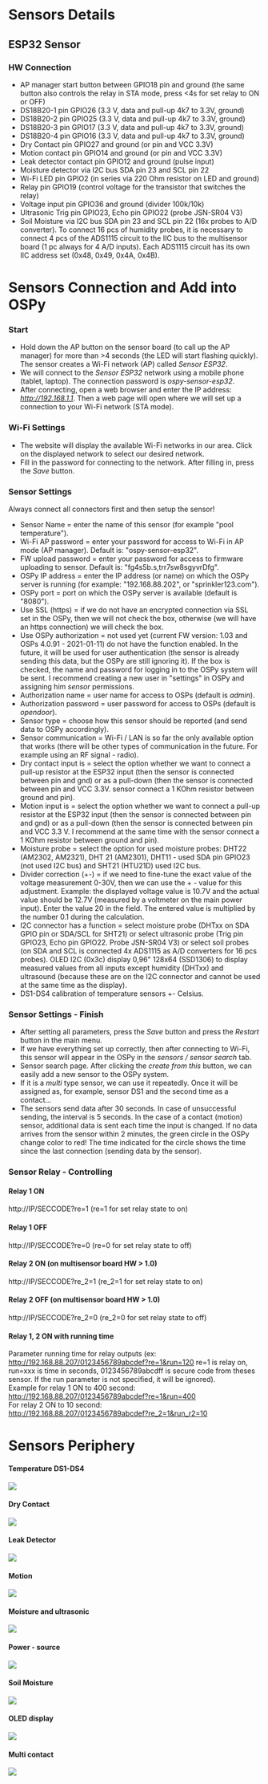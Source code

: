 Sensors Details
====

## ESP32 Sensor 

### HW Connection
* AP manager start button between GPIO18 pin and ground (the same button also controls the relay in STA mode, press <4s for set relay to ON or OFF)  
* DS18B20-1 pin GPIO26 (3.3 V, data and pull-up 4k7 to 3.3V, ground)  
* DS18B20-2 pin GPIO25 (3.3 V, data and pull-up 4k7 to 3.3V, ground)  
* DS18B20-3 pin GPIO17 (3.3 V, data and pull-up 4k7 to 3.3V, ground)  
* DS18B20-4 pin GPIO16 (3.3 V, data and pull-up 4k7 to 3.3V, ground)  
* Dry Contact pin GPIO27 and ground (or pin and VCC 3.3V)  
* Motion contact pin GPIO14 and ground (or pin and VCC 3.3V)  
* Leak detector contact pin GPIO12 and ground (pulse input)
* Moisture detector via I2C bus SDA pin 23 and SCL pin 22
* Wi-Fi LED pin GPIO2 (in series via 220 Ohm resistor on LED and ground)  
* Relay pin GPIO19 (control voltage for the transistor that switches the relay)  
* Voltage input pin GPIO36 and ground (divider 100k/10k)
* Ultrasonic Trig pin GPIO23, Echo pin GPIO22 (probe JSN-SR04 V3)
* Soil Moisture via I2C bus SDA pin 23 and SCL pin 22 (16x probes to A/D converter). To connect 16 pcs of humidity probes, it is necessary to connect 4 pcs of the ADS1115 circuit to the IIC bus to the multisensor board (1 pc always for 4 A/D inputs). Each ADS1115 circuit has its own IIC address set (0x48, 0x49, 0x4A, 0x4B). 

Sensors Connection and Add into OSPy
====

### Start 
- Hold down the AP button on the sensor board (to call up the AP manager) for more than >4 seconds (the LED will start flashing quickly). The sensor creates a Wi-Fi network (AP) called *Sensor ESP32*.
- We will connect to the *Sensor ESP32* network using a mobile phone (tablet, laptop). The connection password is *ospy-sensor-esp32*.  
- After connecting, open a web browser and enter the IP address: *http://192.168.1.1*. Then a web page will open where we will set up a connection to your Wi-Fi network (STA mode).  

### Wi-Fi Settings
- The website will display the available Wi-Fi networks in our area. Click on the displayed network to select our desired network.  
- Fill in the password for connecting to the network. After filling in, press the *Save* button.  

### Sensor Settings
Always connect all connectors first and then setup the sensor!
- Sensor Name = enter the name of this sensor (for example "pool temperature").  
- Wi-Fi AP password = enter your password for access to Wi-Fi in AP mode (AP manager). Default is: "ospy-sensor-esp32".
- FW upload password = enter your password for access to firmware uploading to sensor. Default is: "fg4s5b.s,trr7sw8sgyvrDfg".
- OSPy IP address = enter the IP address (or name) on which the OSPy server is running (for example: "192.168.88.202", or "sprinkler123.com").  
- OSPy port = port on which the OSPy server is available (default is "8080").  
- Use SSL (https) = if we do not have an encrypted connection via SSL set in the OSPy, then we will not check the box, otherwise (we will have an https connection) we will check the box.
- Use OSPy authorization = not used yet (current FW version: 1.03 and OSPs 4.0.91 - 2021-01-11) do not have the function enabled. In the future, it will be used for user authentication (the sensor is already sending this data, but the OSPy are still ignoring it). If the box is checked, the name and password for logging in to the OSPy system will be sent. I recommend creating a new user in "settings" in OSPy and assigning him *sensor* permissions.  
- Authorization name = user name for access to OSPs (default is *admin*).  
- Authorization password = user password for access to OSPs (default is *opendoor*).  
- Sensor type = choose how this sensor should be reported (and send data to OSPy accordingly).  
- Sensor communication = Wi-Fi / LAN is so far the only available option that works (there will be other types of communication in the future. For example using an RF signal - radio).  
- Dry contact input is = select the option whether we want to connect a pull-up resistor at the ESP32 input (then the sensor is connected between pin and gnd) or as a pull-down (then the sensor is connected between pin and VCC 3.3V. sensor connect a 1 KOhm resistor between ground and pin).  
- Motion input is = select the option whether we want to connect a pull-up resistor at the ESP32 input (then the sensor is connected between pin and gnd) or as a pull-down (then the sensor is connected between pin and VCC 3.3 V. I recommend at the same time with the sensor connect a 1 KOhm resistor between ground and pin).  
- Moisture probe = select the option for used moisture probes: DHT22 (AM2302, AM2321), DHT 21 (AM2301), DHT11 - used SDA pin GPIO23 (not used I2C bus) and SHT21 (HTU21D) used I2C bus.
- Divider correction (+-) = if we need to fine-tune the exact value of the voltage measurement 0-30V, then we can use the + - value for this adjustment. Example: the displayed voltage value is 10.7V and the actual value should be 12.7V (measured by a voltmeter on the main power input). Enter the value 20 in the field. The entered value is multiplied by the number 0.1 during the calculation.
- I2C connector has a function = select moisture probe (DHTxx on SDA GPIO pin or SDA/SCL for SHT21) or select ultrasonic probe (Trig pin GPIO23, Echo pin GPIO22. Probe JSN-SR04 V3) or select soil probes (on SDA and SCL is connected 4x ADS1115 as A/D converters for 16 pcs probes). OLED I2C (0x3c) display 0,96" 128x64 (SSD1306) to display measured values from all inputs except humidity (DHTxx) and ultrasound (because these are on the I2C connector and cannot be used at the same time as the display).
- DS1-DS4 calibration of temperature sensors +- Celsius.

### Sensor Settings - Finish
- After setting all parameters, press the *Save* button and press the *Restart* button in the main menu.  
- If we have everything set up correctly, then after connecting to Wi-Fi, this sensor will appear in the OSPy in the *sensors / sensor search* tab.  
- Sensor search page. After clicking the *create from this* button, we can easily add a new sensor to the OSPy system.  
- If it is a *multi* type sensor, we can use it repeatedly. Once it will be assigned as, for example, sensor DS1 and the second time as a contact...  
- The sensors send data after 30 seconds. In case of unsuccessful sending, the interval is 5 seconds. In the case of a contact (motion) sensor, additional data is sent each time the input is changed. If no data arrives from the sensor within 2 minutes, the green circle in the OSPy change color to red! The time indicated for the circle shows the time since the last connection (sending data by the sensor).

### Sensor Relay - Controlling 

#### Relay 1 ON
http://IP/SECCODE?re=1 (re=1 for set relay state to on)

#### Relay 1 OFF
http://IP/SECCODE?re=0 (re=0 for set relay state to off)

#### Relay 2 ON (on multisensor board HW > 1.0)
http://IP/SECCODE?re_2=1 (re_2=1 for set relay state to on)

#### Relay 2 OFF (on multisensor board HW > 1.0)
http://IP/SECCODE?re_2=0 (re_2=0 for set relay state to off)

#### Relay 1, 2 ON with running time
Parameter running time for relay outputs (ex: http://192.168.88.207/0123456789abcdef?re=1&run=120 re=1 is relay on, run=xxx is time in seconds, 0123456789abcdff is secure code from theses sensor. If the run parameter is not specified, it will be ignored).  
Example for relay 1 ON to 400 second: 
http://192.168.88.207/0123456789abcdef?re=1&run=400  
For relay 2 ON to 10 second:  
http://192.168.88.207/0123456789abcdef?re_2=1&run_r2=10

Sensors Periphery
====

#### Temperature DS1-DS4
[![](https://github.com/martinpihrt/OSPy/blob/master/ospy/images/esp32_sensor_ds.png?raw=true)](https://github.com/martinpihrt/OSPy/blob/master/ospy/images/esp32_sensor_ds.png)

#### Dry Contact
[![](https://github.com/martinpihrt/OSPy/blob/master/ospy/images/esp32_sensor_dry.png?raw=true)](https://github.com/martinpihrt/OSPy/blob/master/ospy/images/esp32_sensor_dry.png)

#### Leak Detector
[![](https://github.com/martinpihrt/OSPy/blob/master/ospy/images/esp32_sensor_leak.png?raw=true)](https://github.com/martinpihrt/OSPy/blob/master/ospy/images/esp32_sensor_leak.png)

#### Motion
[![](https://github.com/martinpihrt/OSPy/blob/master/ospy/images/esp32_sensor_moti.png?raw=true)](https://github.com/martinpihrt/OSPy/blob/master/ospy/images/esp32_sensor_moti.png)

#### Moisture and ultrasonic
[![](https://github.com/martinpihrt/OSPy/blob/master/ospy/images/esp32_sensor_i2c.png?raw=true)](https://github.com/martinpihrt/OSPy/blob/master/ospy/images/esp32_sensor_i2c.png)

#### Power - source
[![](https://github.com/martinpihrt/OSPy/blob/master/ospy/images/esp32_sensor_relay.png?raw=true)](https://github.com/martinpihrt/OSPy/blob/master/ospy/images/esp32_sensor_relay.png)

#### Soil Moisture
[![](https://github.com/martinpihrt/OSPy/blob/master/ospy/images/esp32_sensor_soil.png?raw=true)](https://github.com/martinpihrt/OSPy/blob/master/ospy/images/esp32_sensor_soil.png)

#### OLED display
[![](https://github.com/martinpihrt/OSPy/blob/master/ospy/images/esp32_sensor_oled.png?raw=true)](https://github.com/martinpihrt/OSPy/blob/master/ospy/images/esp32_sensor_oled.png)

#### Multi contact
[![](https://github.com/martinpihrt/OSPy/blob/master/ospy/images/esp32_sensor_multi_contact.png?raw=true)](https://github.com/martinpihrt/OSPy/blob/master/ospy/images/esp32_sensor_multi_contact.png)